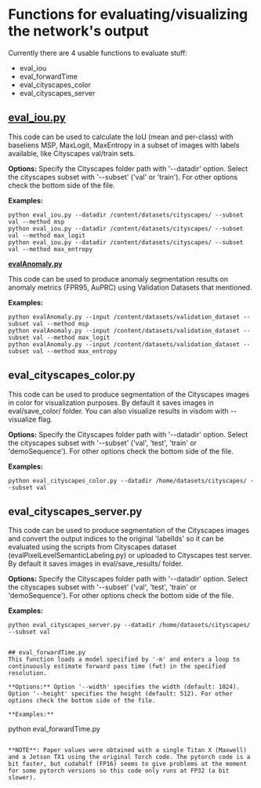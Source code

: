 # Functions for evaluating/visualizing the network's output

Currently there are 4 usable functions to evaluate stuff:
- eval_iou
- eval_forwardTime
- eval_cityscapes_color
- eval_cityscapes_server



## **[eval_iou.py](/eval/eval_iou.py)**

This code can be used to calculate the IoU (mean and per-class) with baseliens MSP, MaxLogit, MaxEntropy in a subset of images with labels available, like Cityscapes val/train sets.

**Options:** Specify the Cityscapes folder path with '--datadir' option. Select the cityscapes subset with '--subset' ('val' or 'train'). For other options check the bottom side of the file.

**Examples:**
```
python eval_iou.py --datadir /content/datasets/cityscapes/ --subset val --method msp
python eval_iou.py --datadir /content/datasets/cityscapes/ --subset val --method max_logit
python eval_iou.py --datadir /content/datasets/cityscapes/ --subset val --method max_entropy
```




 **[evalAnomaly.py](/eval/evalAnomaly.py)**

This code can be used to produce anomaly segmentation results on  anomaly metrics (FPR95, AuPRC) using Validation Datasets that mentioned.

**Examples:**
```
python evalAnomaly.py --input /content/datasets/validation_dataset --subset val --method msp
python evalAnomaly.py --input /content/datasets/validation_dataset --subset val --method max_logit
python evalAnomaly.py --input /content/datasets/validation_dataset --subset val --method max_entropy

```

## eval_cityscapes_color.py 

This code can be used to produce segmentation of the Cityscapes images in color for visualization purposes. By default it saves images in eval/save_color/ folder. You can also visualize results in visdom with --visualize flag.

**Options:** Specify the Cityscapes folder path with '--datadir' option. Select the cityscapes subset with '--subset' ('val', 'test', 'train' or 'demoSequence'). For other options check the bottom side of the file.

**Examples:**
```
python eval_cityscapes_color.py --datadir /home/datasets/cityscapes/ --subset val
```

## eval_cityscapes_server.py 

This code can be used to produce segmentation of the Cityscapes images and convert the output indices to the original 'labelIds' so it can be evaluated using the scripts from Cityscapes dataset (evalPixelLevelSemanticLabeling.py) or uploaded to Cityscapes test server. By default it saves images in eval/save_results/ folder.

**Options:** Specify the Cityscapes folder path with '--datadir' option. Select the cityscapes subset with '--subset' ('val', 'test', 'train' or 'demoSequence'). For other options check the bottom side of the file.

**Examples:**
```
python eval_cityscapes_server.py --datadir /home/datasets/cityscapes/ --subset val
```


```

## eval_forwardTime.py
This function loads a model specified by '-m' and enters a loop to continuously estimate forward pass time (fwt) in the specified resolution. 

**Options:** Option '--width' specifies the width (default: 1024). Option '--height' specifies the height (default: 512). For other options check the bottom side of the file.

**Examples:**
```
python eval_forwardTime.py
```

**NOTE**: Paper values were obtained with a single Titan X (Maxwell) and a Jetson TX1 using the original Torch code. The pytorch code is a bit faster, but cudahalf (FP16) seems to give problems at the moment for some pytorch versions so this code only runs at FP32 (a bit slower).



